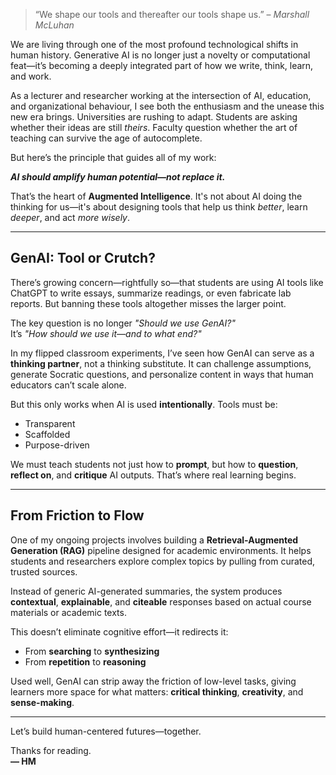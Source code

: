 >“We shape our tools and thereafter our tools shape us.” – *Marshall McLuhan*

We are living through one of the most profound technological shifts in human history. Generative AI is no longer just a novelty or computational feat—it’s becoming a deeply integrated part of how we write, think, learn, and work.

As a lecturer and researcher working at the intersection of AI, education, and organizational behaviour, I see both the enthusiasm and the unease this new era brings. Universities are rushing to adapt. Students are asking whether their ideas are still *theirs*. Faculty question whether the art of teaching can survive the age of autocomplete.

But here’s the principle that guides all of my work:

**_AI should amplify human potential—not replace it._**

That’s the heart of **Augmented Intelligence**. It's not about AI doing the thinking for us—it's about designing tools that help us think *better*, learn *deeper*, and act *more wisely*.

---

## GenAI: Tool or Crutch?

There’s growing concern—rightfully so—that students are using AI tools like ChatGPT to write essays, summarize readings, or even fabricate lab reports. But banning these tools altogether misses the larger point.

The key question is no longer *"Should we use GenAI?"*  
It’s *"How should we use it—and to what end?"*

In my flipped classroom experiments, I’ve seen how GenAI can serve as a **thinking partner**, not a thinking substitute. It can challenge assumptions, generate Socratic questions, and personalize content in ways that human educators can’t scale alone.

But this only works when AI is used **intentionally**. Tools must be:
- Transparent
- Scaffolded
- Purpose-driven

We must teach students not just how to **prompt**, but how to **question**, **reflect on**, and **critique** AI outputs. That’s where real learning begins.

---

## From Friction to Flow

One of my ongoing projects involves building a **Retrieval-Augmented Generation (RAG)** pipeline designed for academic environments. It helps students and researchers explore complex topics by pulling from curated, trusted sources.

Instead of generic AI-generated summaries, the system produces **contextual**, **explainable**, and **citeable** responses based on actual course materials or academic texts.

This doesn’t eliminate cognitive effort—it redirects it:
- From **searching** to **synthesizing**
- From **repetition** to **reasoning**

Used well, GenAI can strip away the friction of low-level tasks, giving learners more space for what matters: **critical thinking**, **creativity**, and **sense-making**.

---

Let’s build human-centered futures—together.

  
Thanks for reading.  
**— HM**
